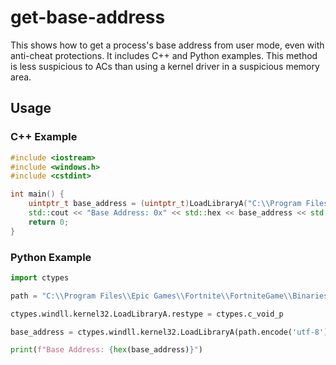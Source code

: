 # get-base-address

This shows how to get a process's base address from user mode, even with anti-cheat protections. It includes C++ and Python examples. This method is less suspicious to ACs than using a kernel driver in a suspicious memory area.

## Usage

### C++ Example

```cpp
#include <iostream>
#include <windows.h>
#include <cstdint>

int main() {
    uintptr_t base_address = (uintptr_t)LoadLibraryA("C:\\Program Files\\Epic Games\\Fortnite\\FortniteGame\\Binaries\\Win64\\FortniteClient-Win64-Shipping.exe");
    std::cout << "Base Address: 0x" << std::hex << base_address << std::endl;
    return 0;
}
```

### Python Example

```py
import ctypes

path = "C:\\Program Files\\Epic Games\\Fortnite\\FortniteGame\\Binaries\\Win64\\FortniteClient-Win64-Shipping.exe"

ctypes.windll.kernel32.LoadLibraryA.restype = ctypes.c_void_p

base_address = ctypes.windll.kernel32.LoadLibraryA(path.encode('utf-8'))

print(f"Base Address: {hex(base_address)}")
```
